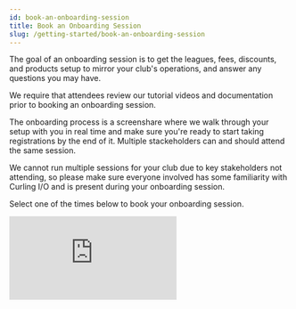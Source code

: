 ```yaml
---
id: book-an-onboarding-session
title: Book an Onboarding Session
slug: /getting-started/book-an-onboarding-session
---
```


The goal of an onboarding session is to get the leagues, fees, discounts, and products setup to mirror your club's operations, and answer any questions you may have.

We require that attendees review our tutorial videos and documentation prior to booking an onboarding session.

The onboarding process is a screenshare where we walk through your setup with you in real time and make sure you're ready to start taking registrations by the end of it.
Multiple stackeholders can and should attend the same session.

We cannot run multiple sessions for your club due to key stakeholders not attending, so please make sure everyone involved has some familiarity with Curling I/O and is present during your onboarding session.

Select one of the times below to book your onboarding session.

<iframe id="ycbmiframecurlingio" src="https://curlingio.youcanbook.me/?noframe=true&skipHeaderFooter=true" style={{width: "100%", height: "1000px", border: "0px", backgroundColor: "transparent"}} frameBorder="0" allowtransparency="true" />
